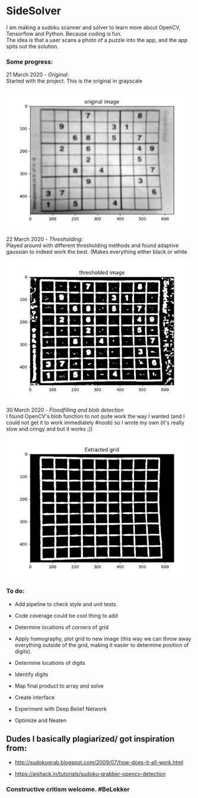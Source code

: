 # SideSolver
I am making a sudoku scanner and solver to learn more about OpenCV, Tensorflow and Python. Because coding is fun.  
The idea is that a user scans a photo of a puzzle into the app, and the app spits out the solution.

### Some progress:


21 March 2020 - *Original*:  
Started with the project. This is the original in grayscale

![21 March 2020 - *Original*: Started with the project. This is the original in grayscale](progress/original.png)  

22 March 2020 - *Thresholding*:  
Played around with different thresholding methods and found adaptive gaussian to indeed work the best. (Makes everything either black or white

![22 March 2020 - *Thresholding*: Played around with different thresholding methods and found adaptive gaussian to indeed work the best. (Makes everything either black or white)](progress/thresholded.png)  

30 March 2020 - *Floodfilling and blob detection*  
I found OpenCV's blob function to not quite work the way I wanted (and I could not get it to work immediately #noob) so I wrote my own (it's really slow and cringy and but it works ;))

![30 March 2020 - *Floodfilling and blob detection*: I found OpenCV's blob function to not quite work the way I wanted (and slightly difficult to use) so I wrote my own (its really slow and cringy and but it works :sunglasses: )](progress/grid.png)  

### To do:
- Add pipeline to check style and unit tests. 
- Code coverage could be cool thing to add 

- Determine locations of corners of grid
- Apply homography, plot grid to new image (this way we can throw away everything outside of the grid, making it easier to determine position of digits).
- Determine locations of digits
- Identify digits
- Map final product to array and solve

- Create interface

- Experiment with Deep Belief Network

- Optimize and Neaten 

## Dudes I basically plagiarized/ got inspiration from:
- http://sudokugrab.blogspot.com/2009/07/how-does-it-all-work.html

- https://aishack.in/tutorials/sudoku-grabber-opencv-detection


### Constructive critism welcome. #BeLekker